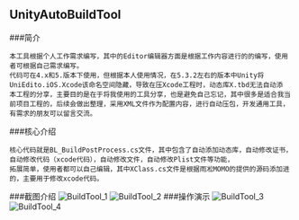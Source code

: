 ## UnityAutoBuildTool
###简介
```
本工具根据个人工作需求编写，其中的Editor编辑器方面是根据工作内容进行的的编写，使用者可根据自己需求编写。
代码可在4.x和5.版本下使用，但根据本人使用情况，在5.3.2左右的版本中Unity将UniEdito.iOS.Xcode该命名空间隐藏，导致在压Xcode工程时，动态库X.tbd无法自动添
本工程的分享，主要目的是在于将我使用的工具分享，也是避免自己忘记，其中很多是适合我当前项目工程的，后续会做出整理，采用XML文件作为配置内容，进行自动压包，开发通用工具，有需求的朋友可以留言交流。
```

###核心介绍
```
核心代码就是BL_BuildPostProcess.cs文件，其中包含了自动添加动态库，自动修改证书，自动修改代码（xcode代码），自动修改文件，自动修改Plist文件等功能，
拓展简单，使用者都可以自己编辑，其中XClass.cs文件是根据雨凇MOMO的提供的源码添加进的，主要用于修改xcode代码。
```

###截图介绍
![BuildTool_1](http://oex3qda2c.bkt.clouddn.com/BuildTool_1.png)
![BuildTool_2](http://oex3qda2c.bkt.clouddn.com/BuildTool_2.png)
###操作演示
![BuildTool_3](http://oex3qda2c.bkt.clouddn.com/BuildTool_3.gif)
![BuildTool_4](http://oex3qda2c.bkt.clouddn.com/BuildTool_4.gif)
